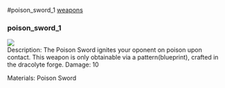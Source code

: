 #poison_sword_1
<a href="/posts/wiki/weapons">weapons</a>
<div class="iteminfo">
<h3>poison_sword_1</h3>
<img class="pixelimage" src="https://dragon-force-studio.com/images/EF_wiki/poison_sword_1.png">

</div>
Description: The Poison Sword ignites your oponent on poison upon contact.  This weapon is only obtainable via a pattern(blueprint), crafted in the dracolyte forge. 
Damage: 10 

Materials: Poison Sword